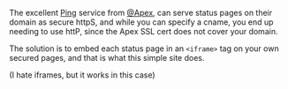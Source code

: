 The excellent [Ping](https://ping.apex.sh) service from [@Apex](https://github.com/apex/), can serve status pages on their domain as secure httpS, and while you can specify a cname, you end up needing to use httP, since the Apex SSL cert does not cover your domain. 

The solution is to embed each status page in an `<iframe>` tag on your own secured pages, and that is what this simple site does. 

(I hate iframes, but it works in this case)